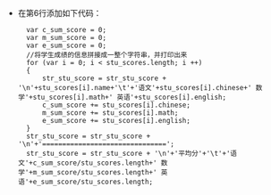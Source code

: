 - 在第6行添加如下代码：

        var c_sum_score = 0;
        var m_sum_score = 0;
        var e_sum_score = 0;
        //将学生成绩的信息拼接成一整个字符串，并打印出来
        for (var i = 0; i < stu_scores.length; i ++)
        {
            str_stu_score = str_stu_score + '\n'+stu_scores[i].name+'\t'+'语文'+stu_scores[i].chinese+' 数学'+stu_scores[i].math+' 英语'+stu_scores[i].english;
            c_sum_score += stu_scores[i].chinese;
            m_sum_score += stu_scores[i].math;
            e_sum_score += stu_scores[i].english;
        }
        str_stu_score = str_stu_score + '\n'+'===============================';
        str_stu_score = str_stu_score + '\n'+'平均分'+'\t'+'语文'+c_sum_score/stu_scores.length+' 数学'+m_sum_score/stu_scores.length+' 英语'+e_sum_score/stu_scores.length;